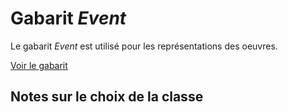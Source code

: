 # Gabarit _Event_

Le gabarit _Event_ est utilisé pour les représentations des oeuvres.

[Voir le gabarit](event.jsonld)

## Notes sur le choix de la classe
